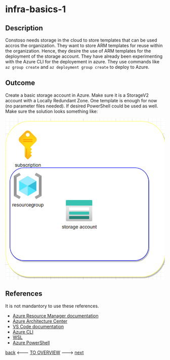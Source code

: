 # infra-basics-1

## Description

Constoso needs storage in the cloud to store templates that can be used accros the organization. They want to store ARM templates for reuse within the organization. Hence, they desire the use of ARM templates for the deployment of the storage account. They have already been experimenting with the Azure CLI for the deployement in azure. They use commands like `az group create` and `az deployment group create` to deploy to Azure.

## Outcome

Create a basic storage account in Azure. Make sure it is a StorageV2 account with a Locally Redundant Zone. One template is enough for now (no parameter files needed). If desired PowerShell could be used as well. Make sure the solution looks something like:

![storage](../../.images/infra/infra-basics-1.png)

## References

It is not mandantory to use these references.

- [Azure Resource Manager documentation](https://docs.microsoft.com/en-us/azure/azure-resource-manager/)
- [Azure Architecture Center](https://docs.microsoft.com/en-us/azure/architecture/)
- [VS Code documentation](https://code.visualstudio.com/Docs)
- [Azure CLI](https://docs.microsoft.com/en-us/cli/azure/reference-index?view=azure-cli-latest)
- [WSL](https://docs.microsoft.com/en-us/windows/wsl/about)
- [Azure PowerShell](https://docs.microsoft.com/en-us/powershell/azure/?view=azps-6.6.0)

[back](../Infrastructure.md.md) <--- [TO OVERVIEW](../Infrastructure.md) ---> [next](./infra-basics-2.md)
